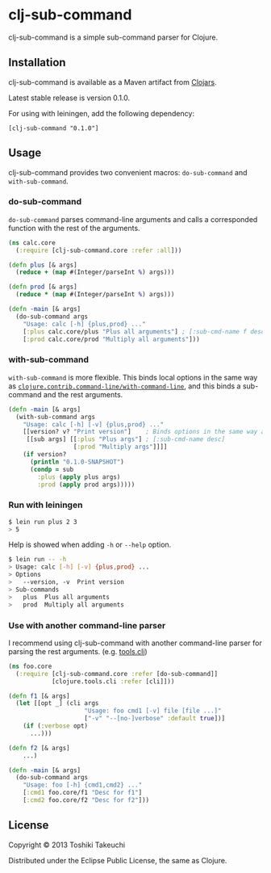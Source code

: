 # clj-sub-command

clj-sub-command is a simple sub-command parser for Clojure.

## Installation

clj-sub-command is available as a Maven artifact from [Clojars][1].

Latest stable release is version 0.1.0.

For using with leiningen, add the following dependency:

```
[clj-sub-command "0.1.0"]
```

## Usage

clj-sub-command provides two convenient macros: `do-sub-command` and `with-sub-command`.

### do-sub-command

`do-sub-command` parses command-line arguments and calls a corresponded function with the rest of the arguments.

```clojure
(ns calc.core
  (:require [clj-sub-command.core :refer :all]))

(defn plus [& args]
  (reduce + (map #(Integer/parseInt %) args)))

(defn prod [& args]
  (reduce * (map #(Integer/parseInt %) args)))

(defn -main [& args]
  (do-sub-command args
    "Usage: calc [-h] {plus,prod} ..."
    [:plus calc.core/plus "Plus all arguments"] ; [:sub-cmd-name f desc]
    [:prod calc.core/prod "Multiply all arguments"]))
```

### with-sub-command

`with-sub-command` is more flexible.
This binds local options in the same way as [`clojure.contrib.command-line/with-command-line`][2], and this binds a sub-command and the rest arguments.

```clojure
(defn -main [& args]
  (with-sub-command args
    "Usage: calc [-h] [-v] {plus,prod} ..."
    [[version? v? "Print version"]    ; Binds options in the same way as with-command-line.
     [[sub args] [[:plus "Plus args"] ; [:sub-cmd-name desc]
                  [:prod "Multiply args"]]]]
    (if version?
      (println "0.1.0-SNAPSHOT")
      (condp = sub
        :plus (apply plus args)
        :prod (apply prod args)))))
```

### Run with leiningen

```bash
$ lein run plus 2 3
> 5
```

Help is showed when adding `-h` or `--help` option.

```bash
$ lein run -- -h
> Usage: calc [-h] [-v] {plus,prod} ...
> Options
>   --version, -v  Print version
> Sub-commands
>   plus  Plus all arguments
>   prod  Multiply all arguments
```

### Use with another command-line parser

I recommend using clj-sub-command with another command-line parser for parsing the rest arguments.
(e.g. [tools.cli][3])

```clojure
(ns foo.core
  (:require [clj-sub-command.core :refer [do-sub-command]]
            [clojure.tools.cli :refer [cli]]))

(defn f1 [& args]
  (let [[opt _] (cli args
                     "Usage: foo cmd1 [-v] file [file ...]"
                     ["-v" "--[no-]verbose" :default true])]
    (if (:verbose opt)
      ...)))

(defn f2 [& args]
    ...)

(defn -main [& args]
  (do-sub-command args
    "Usage: foo [-h] {cmd1,cmd2} ..."
    [:cmd1 foo.core/f1 "Desc for f1"]
    [:cmd2 foo.core/f2 "Desc for f2"]))
```

## License

Copyright © 2013 Toshiki Takeuchi

Distributed under the Eclipse Public License, the same as Clojure.

[1]: https://clojars.org/clj-sub-command
[2]: http://clojuredocs.org/clojure_contrib/clojure.contrib.command-line/with-command-line
[3]: https://github.com/clojure/tools.cli
